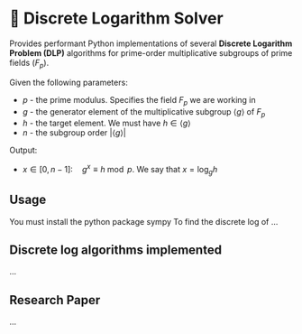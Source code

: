 # 🔐 Discrete Logarithm Solver

Provides performant Python implementations of several **Discrete Logarithm Problem (DLP)** algorithms for prime-order multiplicative subgroups of prime fields ($F_p$).


Given the following parameters:
- $p$ - the prime modulus. Specifies the field $F_p$ we are working in
- $g$ - the generator element of the multiplicative subgroup $\langle g \rangle$ of $F_p$
- $h$ - the target element. We must have $h \in \langle g \rangle$
- $n$ - the subgroup order $|\langle g \rangle|$

Output:
- $x \in [0,n-1]: \quad g^x \equiv h \bmod p$. We say that $x = \log_g{h}$


## Usage
You must install the python package sympy
To find the discrete log of ...


## Discrete log algorithms implemented
...

## Research Paper
...
